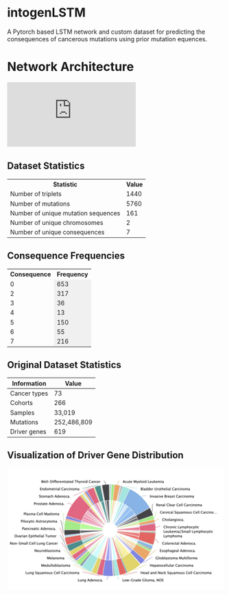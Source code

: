 # intogenLSTM
A Pytorch based LSTM network and custom dataset for predicting the consequences of cancerous mutations using prior mutation equences. 

# Network Architecture
![](https://github.com/kbansal98/intogenLSTM/blob/main/model.pdf)

## Dataset Statistics
<table>
  <tr>
    <th>Statistic</th>
    <th>Value</th>
  </tr>
  <tr>
    <td>Number of triplets</td>
    <td>1440</td>
  </tr>
  <tr>
    <td>Number of mutations</td>
    <td>5760</td>
  </tr>
  <tr>
    <td>Number of unique mutation sequences</td>
    <td>161</td>
  </tr>
  <tr>
    <td>Number of unique chromosomes</td>
    <td>2</td>
  </tr>
  <tr>
    <td>Number of unique consequences</td>
    <td>7</td>
  </tr>
</table>


## Consequence Frequencies
<table>
  <tr>
    <th>Consequence</th>
    <th>Frequency</th>
  </tr>
  <tr>
    <td>0</td>
    <td style="background-color: #f0f0f0">653</td>
  </tr>
  <tr>
    <td>2</td>
    <td style="background-color: #f0f0f0">317</td>
  </tr>
  <tr>
    <td>3</td>
    <td style="background-color: #f0f0f0">36</td>
  </tr>
  <tr>
    <td>4</td>
    <td style="background-color: #f0f0f0">13</td>
  </tr>
  <tr>
    <td>5</td>
    <td style="background-color: #f0f0f0">150</td>
  </tr>
  <tr>
    <td>6</td>
    <td style="background-color: #f0f0f0">55</td>
  </tr>
  <tr>
    <td>7</td>
    <td style="background-color: #f0f0f0">216</td>
  </tr>
</table>

    
## Original Dataset Statistics
| Information     | Value        |
|-----------------|--------------|
| Cancer types    | 73           |
| Cohorts         | 266          |
| Samples         | 33,019       |
| Mutations       | 252,486,809  |
| Driver genes    | 619          |

## Visualization of Driver Gene Distribution
![From intogen](https://github.com/kbansal98/intogenLSTM/blob/main/intogenGRaph.jpg)
